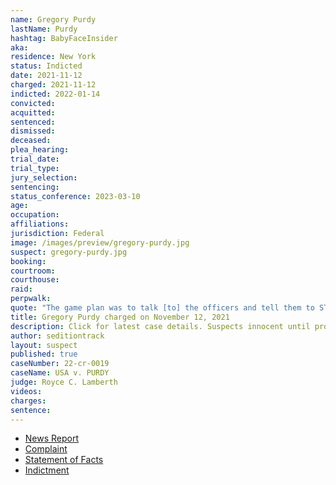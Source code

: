 ```yaml
---
name: Gregory Purdy
lastName: Purdy
hashtag: BabyFaceInsider
aka:
residence: New York
status: Indicted
date: 2021-11-12
charged: 2021-11-12
indicted: 2022-01-14
convicted:
acquitted:
sentenced:
dismissed:
deceased:
plea_hearing:
trial_date:
trial_type:
jury_selection:
sentencing:
status_conference: 2023-03-10
age:
occupation:
affiliations:
jurisdiction: Federal
image: /images/preview/gregory-purdy.jpg
suspect: gregory-purdy.jpg
booking:
courtroom:
courthouse:
raid:
perpwalk:
quote: "The game plan was to talk [to] the officers and tell them to STOP FOLLOWING ORDERS AND UPHOLD THE CONSTITUTION… When they didn’t listen we pushed through (without hurting them of course) we did these peaceful pushes all the way into the capital [sic] building."
title: Gregory Purdy charged on November 12, 2021
description: Click for latest case details. Suspects innocent until proven guilty.
author: seditiontrack
layout: suspect
published: true
caseNumber: 22-cr-0019
caseName: USA v. PURDY
judge: Royce C. Lamberth
videos:
charges:
sentence:
---
```

- [News Report](https://www.wusa9.com/article/news/national/capitol-riots/peep-my-war-cry-new-york-man-gregory-purdy-bragged-about-leading-charge-through-capitol-police-lines-doj-says-matthew-purdy-robert-turner/65-f697cef2-cf4b-4ca9-a5ad-699bb7662639)
- [Complaint](https://www.justice.gov/usao-dc/case-multi-defendant/file/1458951/download)
- [Statement of Facts](https://www.justice.gov/usao-dc/case-multi-defendant/file/1458956/download)
- [Indictment](https://extremism.gwu.edu/sites/g/files/zaxdzs2191/f/Gregory%20Purdy%20Matthew%20Purdy%20and%20Robert%20Turner%20Indictment.pdf)
